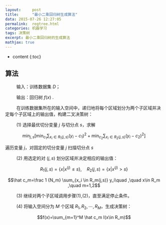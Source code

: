 ```yaml
---
layout:     post
title:      "最小二乘回归树生成算法"
data: 2015-07-26 12:27:05
permalink:  regtree.html
categories: 机器学习
tags: 决策树
excerpt: 最小二乘回归树的生成算法
mathjax: true
---
```


* content
{:toc}

## 算法
$\qquad$ 输入：训练数据集 $D$；

$\qquad$ 输出：回归树 $f(x)$ .

$\qquad$ 在训练数据集所在的输入空间中，递归地将每个区域划分为两个子区域并决定每个子区域上的输出值，构建二叉决策树：

$\qquad$ (1) 选择最优切分变量 $j$ 与切分点 $s$，求解

$$\min_{j,s}\left [\min_{c_1}\sum_{x_i\in R_1(j,s)}(y_i-c_1)^2+\min_{c_2}\sum_{x_i \in R_2(j,s)} (y_i-c_2)^2 \right]$$

遍历变量 $j$，对固定的切分变量 $j$ 扫描切分点 $s$

$\qquad$ (2) 用选定的对 $(j,s)$ 划分区域并决定相应的输出值：

$$R_1(j,s)=\{x|x^{(j)} \le s\},\quad R_2(j,s)=\{x|x^{(j)}\gt s\}$$

$$\hat c_m=\frac 1 {N_m} \sum_{x_i \in R_m(j,s)} y_i\quad ,\quad x\in R_m ,\quad m=1,2$$

$\qquad$ (3) 继续对两个子区域调用步骤(1),(2)，直至满足停止条件。

$\qquad$ (4) 将输入空间分为 $M$ 个区域 $R_1,R_2,\cdots,R_M$，生成决策树：

$$f(x)=\sum_{m=1}^M \hat c_m I(x\in R_m)$$

